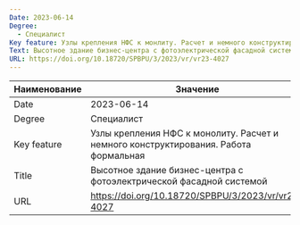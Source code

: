 ```yaml
---
Date: 2023-06-14
Degree:
  - Специалист
Key feature: Узлы крепления НФС к монлиту. Расчет и немного конструктирования.Работа формальная
Text: Высотное здание бизнес-центра с фотоэлектрической фасадной системой
URL: https://doi.org/10.18720/SPBPU/3/2023/vr/vr23-4027
---
```


| Наименование | Значение                                                                             |
| ------------ | ------------------------------------------------------------------------------------ |
| Date         | 2023-06-14                                                                           |
| Degree       | Специалист                                                                           |
| Key feature  | Узлы крепления НФС к монолиту. Расчет и немного конструктирования. Работа формальная |
| Title        | Высотное здание бизнес-центра с фотоэлектрической фасадной системой                  |
| URL          | https://doi.org/10.18720/SPBPU/3/2023/vr/vr23-4027                                   |
